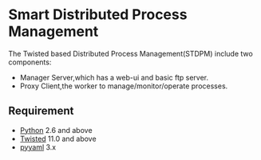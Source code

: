 Smart Distributed Process Management
=====

The Twisted based Distributed Process Management(STDPM) include two components:

* Manager Server,which has a web-ui and basic ftp server.
* Proxy Client,the worker to manage/monitor/operate processes.


Requirement
----

* [Python](http://python.org) 2.6 and above
* [Twisted](http://twistedmatrix.com) 11.0 and above
* [pyyaml](http://pyyaml.org) 3.x